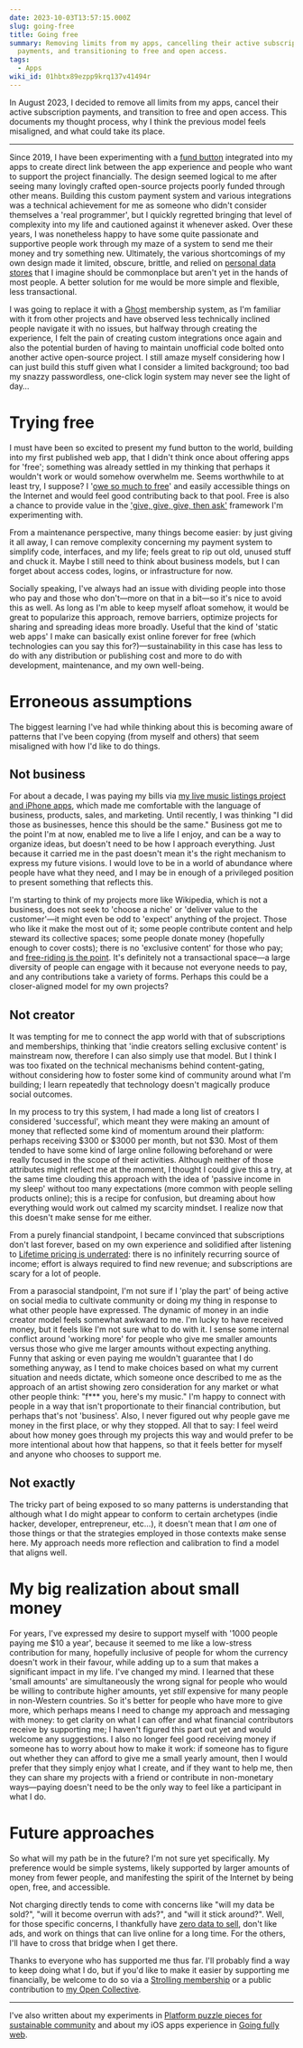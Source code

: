 ```yaml
---
date: 2023-10-03T13:57:15.000Z
slug: going-free
title: Going free
summary: Removing limits from my apps, cancelling their active subscription
  payments, and transitioning to free and open access.
tags:
  - Apps
wiki_id: 01hbtx89ezpp9krq137v41494r
---
```

In August 2023, I decided to remove all limits from my apps, cancel their active subscription payments, and transition to free and open access. This documents my thought process, why I think the previous model feels misaligned, and what could take its place.

---

Since 2019, I have been experimenting with a [fund button](https://rosano.ca/fund-button) integrated into my apps to create direct link between the app experience and people who want to support the project financially. The design seemed logical to me after seeing many lovingly crafted open-source projects poorly funded through other means. Building this custom payment system and various integrations was a technical achievement for me as someone who didn't consider themselves a 'real programmer', but I quickly regretted bringing that level of complexity into my life and cautioned against it whenever asked. Over these years, I was nonetheless happy to have some quite passionate and supportive people work through my maze of a system to send me their money and try something new. Ultimately, the various shortcomings of my own design made it limited, obscure, brittle, and relied on [personal data stores](https://0data.app) that I imagine should be commonplace but aren't yet in the hands of most people. A better solution for me would be more simple and flexible, less transactional.

I was going to replace it with a [Ghost](https://ghost.org) membership system, as I'm familiar with it from other projects and have observed less technically inclined people navigate it with no issues, but halfway through creating the experience, I felt the pain of creating custom integrations once again and also the potential burden of having to maintain unofficial code bolted onto another active open-source project. I still amaze myself considering how I can just build this stuff given what I consider a limited background; too bad my snazzy passwordless, one-click login system may never see the light of day…

# Trying free

I must have been so excited to present my fund button to the world, building into my first published web app, that I didn't think once about offering apps for 'free'; something was already settled in my thinking that perhaps it wouldn't work or would somehow overwhelm me. Seems worthwhile to at least try, I suppose? I '[owe so much to free](https://xangelo.ca/posts/free%5Fsoftware%5Fmtx/)' and easily accessible things on the Internet and would feel good contributing back to that pool. Free is also a chance to provide value in the ['give, give, give, then ask'](https://twitter.com/dvassallo/status/1216976156466958337) framework I'm experimenting with. 

From a maintenance perspective, many things become easier: by just giving it all away, I can remove complexity concerning my payment system to simplify code, interfaces, and my life; feels great to rip out old, unused stuff and chuck it. Maybe I still need to think about business models, but I can forget about access codes, logins, or infrastructure for now.

Socially speaking, I've always had an issue with dividing people into those who pay and those who don't—more on that in a bit—so it's nice to avoid this as well. As long as I'm able to keep myself afloat somehow, it would be great to popularize this approach, remove barriers, optimize projects for sharing and spreading ideas more broadly. Useful that the kind of 'static web apps' I make can basically exist online forever for free (which technologies can you say this for?)—sustainability in this case has less to do with any distribution or publishing cost and more to do with development, maintenance, and my own well-being.

# Erroneous assumptions

The biggest learning I've had while thinking about this is becoming aware of patterns that I've been copying (from myself and others) that seem misaligned with how I'd like to do things.

## Not business

For about a decade, I was paying my bills via [my live music listings project and iPhone apps](https://utopia.rosano.ca/ive-never-worked-in-a-company), which made me comfortable with the language of business, products, sales, and marketing. Until recently, I was thinking "I did those as businesses, hence this should be the same." Business got me to the point I'm at now, enabled me to live a life I enjoy, and can be a way to organize ideas, but doesn't need to be how I approach everything. Just because it carried me in the past doesn't mean it's the right mechanism to express my future visions. I would love to be in a world of abundance where people have what they need, and I may be in enough of a privileged position to present something that reflects this.

I'm starting to think of my projects more like Wikipedia, which is not a business, does not seek to 'choose a niche' or 'deliver value to the customer'—it might even be odd to 'expect' anything of the project. Those who like it make the most out of it; some people contribute content and help steward its collective spaces; some people donate money (hopefully enough to cover costs); there is no 'exclusive content' for those who pay; and [free-riding is the point](https://www.niemanlab.org/2019/01/unlocking-the-commons/). It's definitely not a transactional space—a large diversity of people can engage with it because not everyone needs to pay, and any contributions take a variety of forms. Perhaps this could be a closer-aligned model for my own projects?

## Not creator

It was tempting for me to connect the app world with that of subscriptions and memberships, thinking that 'indie creators selling exclusive content' is mainstream now, therefore I can also simply use that model. But I think I was too fixated on the technical mechanisms behind content-gating, without considering how to foster some kind of community around what I'm building; I learn repeatedly that technology doesn't magically produce social outcomes. 

In my process to try this system, I had made a long list of creators I considered 'successful', which meant they were making an amount of money that reflected some kind of momentum around their platform: perhaps receiving $300 or $3000 per month, but not $30\. Most of them tended to have some kind of large online following beforehand or were really focused in the scope of their activities. Although neither of those attributes might reflect me at the moment, I thought I could give this a try, at the same time clouding this approach with the idea of 'passive income in my sleep' without too many expectations (more common with people selling products online); this is a recipe for confusion, but dreaming about how everything would work out calmed my scarcity mindset. I realize now that this doesn't make sense for me either.

From a purely financial standpoint, I became convinced that subscriptions don't last forever, based on my own experience and solidified after listening to [Lifetime pricing is underrated](https://hackersincorporated.com/episodes/lifetime-pricing-is-underrated): there is no infinitely recurring source of income; effort is always required to find new revenue; and subscriptions are scary for a lot of people.

From a parasocial standpoint, I'm not sure if I 'play the part' of being active on social media to cultivate community or doing my thing in response to what other people have expressed. The dynamic of money in an indie creator model feels somewhat awkward to me. I'm lucky to have received money, but it feels like I'm not sure what to do with it. I sense some internal conflict around 'working more' for people who give me smaller amounts versus those who give me larger amounts without expecting anything. Funny that asking or even paying me wouldn't guarantee that I do something anyway, as I tend to make choices based on what my current situation and needs dictate, which someone once described to me as the approach of an artist showing zero consideration for any market or what other people think: "f\*\*\* you, here's my music." I'm happy to connect with people in a way that isn't proportionate to their financial contribution, but perhaps that's not 'business'. Also, I never figured out why people gave me money in the first place, or why they stopped. All that to say: I feel weird about how money goes through my projects this way and would prefer to be more intentional about how that happens, so that it feels better for myself and anyone who chooses to support me.

## Not exactly

The tricky part of being exposed to so many patterns is understanding that although what I do might appear to conform to certain archetypes (indie hacker, developer, entrepreneur, etc…), it doesn't mean that I _am_ one of those things or that the strategies employed in those contexts make sense here. My approach needs more reflection and calibration to find a model that aligns well.

# My big realization about small money

For years, I've expressed my desire to support myself with '1000 people paying me $10 a year', because it seemed to me like a low-stress contribution for many, hopefully inclusive of people for whom the currency doesn't work in their favour, while adding up to a sum that makes a significant impact in my life. I've changed my mind. I learned that these 'small amounts' are simultaneously the wrong signal for people who would be willing to contribute higher amounts, yet _still_ expensive for many people in non-Western countries. So it's better for people who have more to give more, which perhaps means I need to change my approach and messaging with money: to get clarity on what I can offer and what financial contributors receive by supporting me; I haven't figured this part out yet and would welcome any suggestions. I also no longer feel good receiving money if someone has to worry about how to make it work: if someone has to figure out whether they can afford to give me a small yearly amount, then I would prefer that they simply enjoy what I create, and if they want to help me, then they can share my projects with a friend or contribute in non-monetary ways—paying doesn't need to be the only way to feel like a participant in what I do. 

# Future approaches

So what will my path be in the future? I'm not sure yet specifically. My preference would be simple systems, likely supported by larger amounts of money from fewer people, and manifesting the spirit of the Internet by being open, free, and accessible.

Not charging directly tends to come with concerns like "will my data be sold?", "will it become overrun with ads?", and "will it stick around?". Well, for those specific concerns, I thankfully have [zero data to sell](https://0data.app), don't like ads, and work on things that can live online for a long time. For the others, I'll have to cross that bridge when I get there.

Thanks to everyone who has supported me thus far. I'll probably find a way to keep doing what I do, but if you'd like to make it easier by supporting me financially, be welcome to do so via a [Strolling membership](https://strolling.rosano.ca/#/portal/signup) or a public contribution to [my Open Collective](https://rosano.ca/fund).

---

I've also written about my experiments in [Platform puzzle pieces for sustainable community](https://utopia.rosano.ca/platform-puzzle-pieces-for-sustainable-community) and about my iOS apps experience in [Going fully web](https://utopia.rosano.ca/going-fully-web).
